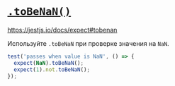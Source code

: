 # [`.toBeNaN()`](../../index.md)

https://jestjs.io/docs/expect#tobenan

Используйте `.toBeNaN` при проверке значения на `NaN`.

```js
test('passes when value is NaN', () => {
  expect(NaN).toBeNaN();
  expect(1).not.toBeNaN();
});
```
